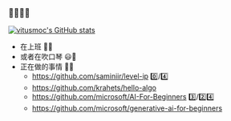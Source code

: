 ### 👋👋👋👋

[![vitusmoc's GitHub stats](https://github-readme-stats.vercel.app/api?username=vitsumoc)](https://github.com/anuraghazra/github-readme-stats)


- 在上班 🐂🐎
- 或者在吹口琴 😃🎺
- 正在做的事情 📅📝
  - https://github.com/saminiir/level-ip 0️⃣/4️⃣
  - https://github.com/krahets/hello-algo
  - https://github.com/microsoft/AI-For-Beginners 3️⃣/2️⃣4️⃣
  - https://github.com/microsoft/generative-ai-for-beginners